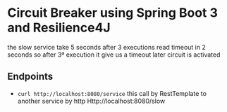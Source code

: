 # Circuit Breaker using Spring Boot 3 and Resilience4J

the slow service take 5 seconds after 3 executions
read timeout in 2 seconds so after 3ª execution it give us a timeout
later circuit is activated

## Endpoints
- `curl http://localhost:8080/service` this call by RestTemplate to another service by http Http://localhost:8080/slow
  

